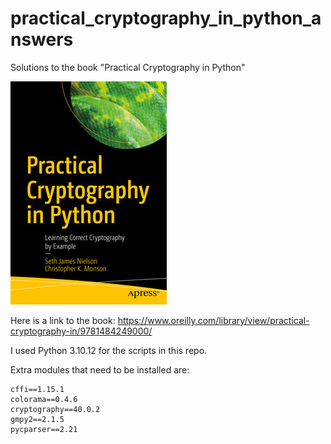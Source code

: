# practical_cryptography_in_python_answers
Solutions to the book "Practical Cryptography in Python"

<img src="PCIP.jpeg">

Here is a link to the book: https://www.oreilly.com/library/view/practical-cryptography-in/9781484249000/

I used Python 3.10.12 for the scripts in this repo. 

Extra modules that need to be installed are: 

```
cffi==1.15.1
colorama==0.4.6
cryptography==40.0.2
gmpy2==2.1.5
pycparser==2.21
```